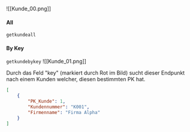 ![[Kunde_00.png]]

#### All
`getkundeall`

#### By Key
`getkundebykey`
![[Kunde_01.png]]

Durch das Feld "key" (markiert durch Rot im Bild) sucht dieser Endpunkt nach einem Kunden welcher, diesen bestimmten PK hat.

```json title:"Beispiel Ausgabe"
[
	{
		"PK_Kunde": 1,
		"Kundennummer": "K001",
		"Firmenname": "Firma Alpha"
	}
]
```
